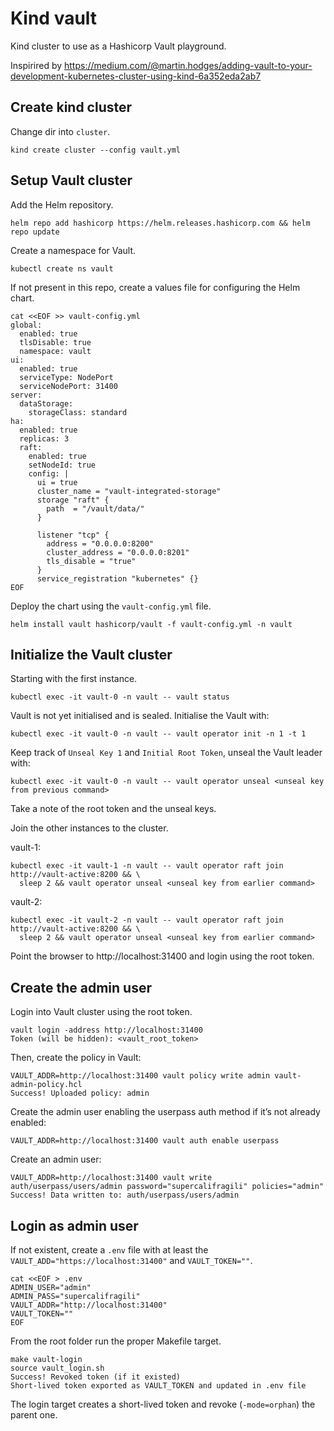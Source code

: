 # Kind vault

Kind cluster to use as a Hashicorp Vault playground.

Inspirired by https://medium.com/@martin.hodges/adding-vault-to-your-development-kubernetes-cluster-using-kind-6a352eda2ab7

## Create kind cluster

Change dir into `cluster`.

```
kind create cluster --config vault.yml
```

## Setup Vault cluster

Add the Helm repository.

```
helm repo add hashicorp https://helm.releases.hashicorp.com && helm repo update
```

Create a namespace for Vault.

```
kubectl create ns vault
```

If not present in this repo, create a values file for configuring the Helm chart.

```
cat <<EOF >> vault-config.yml
global:
  enabled: true
  tlsDisable: true
  namespace: vault
ui:
  enabled: true
  serviceType: NodePort
  serviceNodePort: 31400
server:
  dataStorage:
    storageClass: standard
ha:
  enabled: true
  replicas: 3
  raft:
    enabled: true
    setNodeId: true
    config: |
      ui = true
      cluster_name = "vault-integrated-storage"
      storage "raft" {
        path  = "/vault/data/"
      }

      listener "tcp" {
        address = "0.0.0.0:8200"
        cluster_address = "0.0.0.0:8201"
        tls_disable = "true"
      }
      service_registration "kubernetes" {}
EOF
```

Deploy the chart using the `vault-config.yml` file.

```
helm install vault hashicorp/vault -f vault-config.yml -n vault
```

## Initialize the Vault cluster

Starting with the first instance.

```
kubectl exec -it vault-0 -n vault -- vault status
```

Vault is not yet initialised and is sealed. Initialise the Vault with:

```
kubectl exec -it vault-0 -n vault -- vault operator init -n 1 -t 1
```

Keep track of `Unseal Key 1` and `Initial Root Token`,  unseal the Vault leader with:

```
kubectl exec -it vault-0 -n vault -- vault operator unseal <unseal key from previous command>
```

Take a note of the root token and the unseal keys.

Join the other instances to the cluster.

vault-1:

```
kubectl exec -it vault-1 -n vault -- vault operator raft join http://vault-active:8200 && \
  sleep 2 && vault operator unseal <unseal key from earlier command>
```

vault-2:

```
kubectl exec -it vault-2 -n vault -- vault operator raft join http://vault-active:8200 && \
  sleep 2 && vault operator unseal <unseal key from earlier command>
```

Point the browser to http://localhost:31400 and login using the root token.

## Create the admin user

Login into Vault cluster using the root token.

```
vault login -address http://localhost:31400
Token (will be hidden): <vault_root_token> 
```

Then, create the policy in Vault:

```
VAULT_ADDR=http://localhost:31400 vault policy write admin vault-admin-policy.hcl
Success! Uploaded policy: admin
```

Create the admin user enabling the userpass auth method if it’s not already enabled:

```
VAULT_ADDR=http://localhost:31400 vault auth enable userpass
```

Create an admin user:

```
VAULT_ADDR=http://localhost:31400 vault write auth/userpass/users/admin password="supercalifragili" policies="admin"
Success! Data written to: auth/userpass/users/admin
```

## Login as admin user

If not existent, create a `.env` file with at least the `VAULT_ADD="https://localhost:31400"` and `VAULT_TOKEN=""`.

```
cat <<EOF > .env
ADMIN_USER="admin"
ADMIN_PASS="supercalifragili"
VAULT_ADDR="http://localhost:31400"
VAULT_TOKEN=""
EOF
```

From the root folder run the proper Makefile target.

```
make vault-login
source vault_login.sh
Success! Revoked token (if it existed)
Short-lived token exported as VAULT_TOKEN and updated in .env file
```

The login target creates a short-lived token and revoke (`-mode=orphan`) the parent one.
